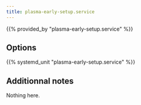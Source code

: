 ```yaml
---
title: plasma-early-setup.service
---
```


{{% provided_by "plasma-early-setup.service" %}}

## Options

{{% systemd_unit "plasma-early-setup.service" %}}

## Additionnal notes

Nothing here.